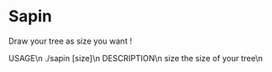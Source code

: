 # Sapin

Draw your tree as size you want ! 

USAGE\n
  ./sapin   [size]\n
DESCRIPTION\n
	size	    the size of your tree\n
